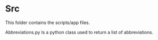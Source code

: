 
# Src

This folder contains the scripts/app files.

Abbreviations.py
Is a python class used to return a list of abbreviations. 